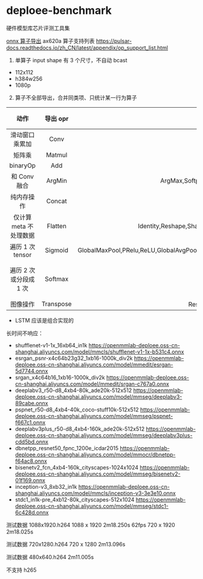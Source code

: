 # deploee-benchmark
硬件模型库芯片评测工具集

[onnx 算子导出](./operator/)
ax620a 算子支持列表 https://pulsar-docs.readthedocs.io/zh_CN/latest/appendix/op_support_list.html

1. 单算子 input shape 有 3 个尺寸，不自动 bcast
* 112x112
* h384w256
* 1080p

2. 算子不全部导出，合并同类项、只统计某一行为算子

| 动作 | 导出 opr | 同类项 | 结果 |
| :-: | :-: | :-: | :-: |
| 滑动窗口乘累加 | Conv | ConvTranspose | |
| 矩阵乘 | Matmul | Gemm | |
| binaryOp | Add | Div,Sub | |
| 和 Conv 融合 | ArgMin | ArgMax,Softplus,BatchNormalization,HardSigmoid | |
| 纯内存操作 | Concat | Clip,Pad,Slice,Tile |
| 仅计算 meta 不处理数据 | Flatten | Identity,Reshape,Shape,SpaceToDepth,DepthToSpace,Unsqueeze |
| 遍历 1 次tensor | Sigmoid | GlobalMaxPool,PRelu,ReLU,GlobalAvgPool,Tanh,PRelu,LeakyRelu,ReduceMax,ReduceMean,ReduceSum,Abs | |
| 遍历 2 次或分段成 1 次 | Softmax | ReduceL2 | 转换卡死 |
| 图像操作 | Transpose | Resize，AveragePool,MaxPool | |

* LSTM 应该是组合实现的

长时间不响应：

* shufflenet-v1-1x_16xb64_in1k    https://openmmlab-deploee.oss-cn-shanghai.aliyuncs.com/model/mmcls/shufflenet-v1-1x-b531c4.onnx  
* esrgan_psnr-x4c64b23g32_1xb16-1000k_div2k	https://openmmlab-deploee.oss-cn-shanghai.aliyuncs.com/model/mmedit/esrgan-5d7744.onnx
* srgan_x4c64b16_1xb16-1000k_div2k	https://openmmlab-deploee.oss-cn-shanghai.aliyuncs.com/model/mmedit/srgan-c767a0.onnx
* deeplabv3_r50-d8_4xb4-80k_ade20k-512x512	https://openmmlab-deploee.oss-cn-shanghai.aliyuncs.com/model/mmseg/deeplabv3-89cabe.onnx
* pspnet_r50-d8_4xb4-40k_coco-stuff10k-512x512	https://openmmlab-deploee.oss-cn-shanghai.aliyuncs.com/model/mmseg/pspnet-f667c1.onnx
* deeplabv3plus_r50-d8_4xb4-160k_ade20k-512x512	https://openmmlab-deploee.oss-cn-shanghai.aliyuncs.com/model/mmseg/deeplabv3plus-cdd5bd.onnx
* dbnetpp_resnet50_fpnc_1200e_icdar2015	https://openmmlab-deploee.oss-cn-shanghai.aliyuncs.com/model/mmocr/dbnetpp-f64ac8.onnx
* bisenetv2_fcn_4xb4-160k_cityscapes-1024x1024	https://openmmlab-deploee.oss-cn-shanghai.aliyuncs.com/model/mmseg/bisenetv2-01f169.onnx
* inception-v3_8xb32_in1k	https://openmmlab-deploee.oss-cn-shanghai.aliyuncs.com/model/mmcls/inception-v3-3e3e10.onnx
* stdc1_in1k-pre_4xb12-80k_cityscapes-512x1024	https://openmmlab-deploee.oss-cn-shanghai.aliyuncs.com/model/mmseg/stdc1-6c428d.onnx


测试数据 1088x1920.h264
1088 x 1920  2m18.250s   62fps
720 x 1920   2m18.025s

测试数据 720x1280.h264
720 x 1280  2m13.096s

测试数据 480x640.h264  2m11.005s

不支持 h265

